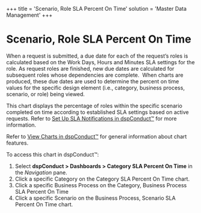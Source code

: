+++
title = 'Scenario, Role SLA Percent On Time'
solution = 'Master Data Management'
+++

# Scenario, Role SLA Percent On Time

When a request is submitted, a due date for each of the request’s roles
is calculated based on the Work Days, Hours and Minutes SLA settings for
the role. As request roles are finished, new due dates are calculated
for subsequent roles whose dependencies are complete.<span> </span> When
charts are produced, these due dates are used to determine the percent
on time values for the specific design element (i.e., category, business
process, scenario, or role) being viewed.<span> </span>

This chart displays the percentage of roles within the specific scenario
completed on time according to established SLA settings based on active
requests. Refer to [Set Up SLA Notifications in
dspConduct™](../Config/Set_Up_SLA_Notifications.htm) for more
information.

Refer to [View Charts in dspConduct™](../Use_Cases/View_Charts.htm) for
general information about chart features.

To access this chart in dspConduct™:

1.  Select **dspConduct \> Dashboards \> Category SLA Percent On Time**
    in the *Navigation* pane.
2.  Click a specific Category on the Category SLA Percent On Time chart.
3.  Click a specific Business Process on the Category, Business Process
    SLA Percent On Time
4.  Click a specific Scenario on the Business Process, Scenario SLA
    Percent On Time chart.
